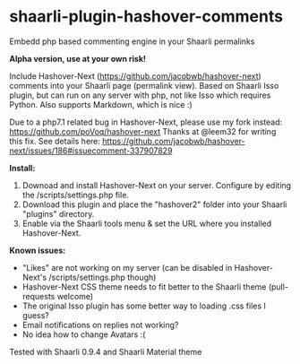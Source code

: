 # shaarli-plugin-hashover-comments
Embedd php based commenting engine in your Shaarli permalinks

**Alpha version, use at your own risk!**

Include Hashover-Next (https://github.com/jacobwb/hashover-next) comments into your Shaarli page (permalink view). Based on Shaarli Isso plugin, but can run on any server with php, not like Isso which requires Python. Also supports Markdown, which is nice :)

Due to a php7.1 related bug in Hashover-Next, please use my fork instead: https://github.com/poVoq/hashover-next
Thanks at @leem32 for writing this fix. See details here: https://github.com/jacobwb/hashover-next/issues/186#issuecomment-337907829

**Install:** 
1. Downoad and install Hashover-Next on your server. Configure by editing the /scripts/settings.php file.
2. Download this plugin and place the "hashover2" folder into your Shaarli "plugins" directory. 
3. Enable via the Shaarli tools menu & set the URL where you installed Hashover-Next.

**Known issues:**
- "Likes" are not working on my server (can be disabled in Hashover-Next's /scripts/settings.php though)
- Hashover-Next CSS theme needs to fit better to the Shaarli theme (pull-requests welcome)
- The original Isso plugin has some better way to loading .css files I guess?
- Email notifications on replies not working?
- No idea how to change Avatars :(

Tested with Shaarli 0.9.4 and Shaarli Material theme
